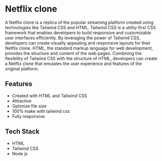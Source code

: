 
# Netflix clone

A Netflix clone is a replica of the popular streaming platform created using technologies like Tailwind CSS and HTML. Tailwind CSS is a utility-first CSS framework that enables developers to build responsive and customizable user interfaces efficiently. By leveraging the power of Tailwind CSS, developers can create visually appealing and responsive layouts for their Netflix clone. HTML, the standard markup language for web development, provides the structure and content of the web pages. Combining the flexibility of Tailwind CSS with the structure of HTML, developers can create a Netflix clone that emulates the user experience and features of the original platform.




## Features

- Created with HTML and Tailwind CSS
- Attractive
- Optimize file size
- 100% make with tailwind css
- Fully responsive



## Tech Stack

- HTML
- Tailwind CSS
- Node js


